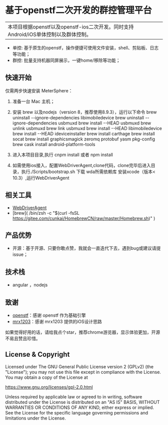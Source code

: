 # 基于openstf二次开发的群控管理平台


|                                                                                       |
| ------------------------------------------------------------------------------------------------------------ |
| 本项目根据openstf以及openstf-ios二次开发。同时支持Android/iOS单体控制以及群体控制。


-   单控: 基于原生的openstf，操作便捷可使用文件安装，shell、剪贴板、日志等功能；
-   群控: 批量支持机器同屏展示，一键home/移除等功能；



## 快速开始

仅需两步快速安装 MeterSphere：

1.  准备一台 Mac 主机；

2.  安装 brew 以及nodejs（version 8，推荐使用8.9.3），运行以下命令
    brew uninstall --ignore-dependencies libimobiledevice
    brew uninstall --ignore-dependencies usbmuxd
    brew install --HEAD usbmuxd
    brew unlink usbmuxd
    brew link usbmuxd
    brew install --HEAD libimobiledevice
    brew install --HEAD ideviceinstaller
    brew install carthage
    brew install socat
    brew install graphicsmagick zeromq protobuf yasm pkg-config
    brew cask install android-platform-tools
    
3.  进入本项目目录,执行 cnpm install 或者 npm install

4.  如需使用ios接入，配置WebDriverAgent,clone代码，clone完毕后进入目录，执行./Scripts/bootstrap.sh 下载 wda所需依赖库
    安装xcode（版本< 10.3）,运行WebDriverAgent
   


## 相关工具

-   [WebDriverAgent](https://github.com/EasilyTest/WebDriverAgent.git)
-   [brew]( /bin/zsh -c "$(curl -fsSL https://gitee.com/cunkai/HomebrewCN/raw/master/Homebrew.sh)" )



## 产品优势

-   开源：基于开源、只要你敢点赞，我就会一直迭代下去，遇到bug或建议请提issue；



## 技术栈

-   angular ，nodejs

## 致谢

-   [openstf](https://jmeter.apache.org/)：感谢 openstf  作为基础引擎
-   [mrx1203](https://github.com/mrx1203/stf)：感谢 mrx1203 提供的iOS设计思路


如果觉得好用的话，请给我点个star，推荐chrome游览器，显示体验更加，开源不易且赞且珍惜。


## License & Copyright

Licensed under The GNU General Public License version 2 (GPLv2)  (the "License"); you may not use this file except in compliance with the License. You may obtain a copy of the License at

<https://www.gnu.org/licenses/gpl-2.0.html>

Unless required by applicable law or agreed to in writing, software distributed under the License is distributed on an "AS IS" BASIS, WITHOUT WARRANTIES OR CONDITIONS OF ANY KIND, either express or implied. See the License for the specific language governing permissions and limitations under the License.
